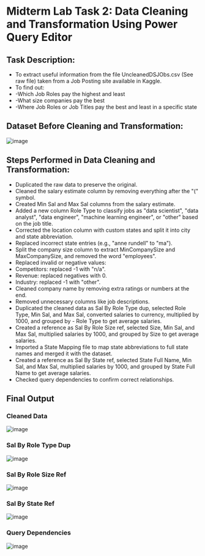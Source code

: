 # Midterm Lab Task 2: Data Cleaning and Transformation Using Power Query Editor
## Task Description: 
- To extract useful information from the file UncleanedDSJObs.csv (See raw file) taken from a Job Posting site available in Kaggle.
- To find out:
- -Which Job Roles pay the highest and least
- -What size companies pay the best
- -Where Job Roles or Job Titles pay the best and least in a specific state
## Dataset Before Cleaning and Transformation:
![image](https://github.com/user-attachments/assets/db880878-c005-43a1-9487-f59aade2cf97)


## Steps Performed in Data Cleaning and Transformation:
- Duplicated the raw data to preserve the original.
- Cleaned the salary estimate column by removing everything after the "(" symbol.
- Created Min Sal and Max Sal columns from the salary estimate.
- Added a new column Role Type to classify jobs as "data scientist", "data analyst", "data engineer", "machine learning engineer", or "other" based on the job title.
- Corrected the location column with custom states and split it into city and state abbreviation.
- Replaced incorrect state entries (e.g., "anne rundell" to "ma").
- Split the company size column to extract MinCompanySize and MaxCompanySize, and removed the word "employees".
- Replaced invalid or negative values:
- Competitors: replaced -1 with "n/a".
- Revenue: replaced negatives with 0.
- Industry: replaced -1 with "other".
- Cleaned company name by removing extra ratings or numbers at the end.
- Removed unnecessary columns like job descriptions.
- Duplicated the cleaned data as Sal By Role Type dup, selected Role Type, Min Sal, and Max Sal, converted salaries to currency, multiplied by 1000, and grouped by - Role Type to get average salaries.
- Created a reference as Sal By Role Size ref, selected Size, Min Sal, and Max Sal, multiplied salaries by 1000, and grouped by Size to get average salaries.
- Imported a State Mapping file to map state abbreviations to full state names and merged it with the dataset.
- Created a reference as Sal By State ref, selected State Full Name, Min Sal, and Max Sal, multiplied salaries by 1000, and grouped by State Full Name to get average salaries.
- Checked query dependencies to confirm correct relationships.

## Final Output
### Cleaned Data
![image](https://github.com/user-attachments/assets/eaebb2d5-66df-4af3-b137-ec5b55cfd51b)


### Sal By Role Type Dup
![image](https://github.com/user-attachments/assets/6f122ef8-f7f7-41d2-969f-b9ba4271c4c2)


### Sal By Role Size Ref
![image](https://github.com/user-attachments/assets/d3f65639-01f3-4c53-82d1-8da052d53569)

### Sal By State Ref
![image](https://github.com/user-attachments/assets/91ac5387-8594-4caa-944b-8595b9c14466)



### Query Dependencies
![image](https://github.com/user-attachments/assets/6cf122f7-011d-4f41-841e-4041f988518a)

